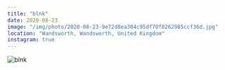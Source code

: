 ```yaml
---
title: "blnk"
date: 2020-08-23
image: "/img/photo/2020-08-23-9e72d8ea304c95df70f8262985ccf36d.jpg"
location: "Wandsworth, Wandsworth, United Kingdom"
instagram: true
---
```


![blnk](/img/photo/2020-08-23-9e72d8ea304c95df70f8262985ccf36d.jpg)

